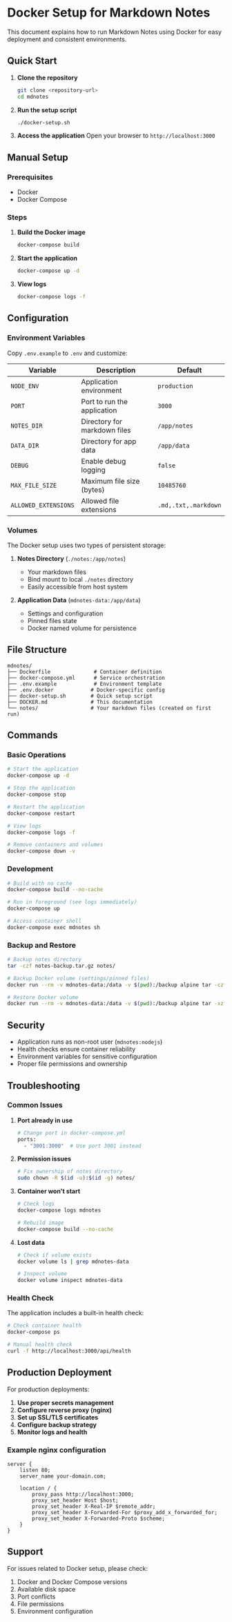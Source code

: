 # Docker Setup for Markdown Notes

This document explains how to run Markdown Notes using Docker for easy deployment and consistent environments.

## Quick Start

1. **Clone the repository**

   ```bash
   git clone <repository-url>
   cd mdnotes
   ```

2. **Run the setup script**

   ```bash
   ./docker-setup.sh
   ```

3. **Access the application**
   Open your browser to `http://localhost:3000`

## Manual Setup

### Prerequisites

- Docker
- Docker Compose

### Steps

1. **Build the Docker image**

   ```bash
   docker-compose build
   ```

2. **Start the application**

   ```bash
   docker-compose up -d
   ```

3. **View logs**
   ```bash
   docker-compose logs -f
   ```

## Configuration

### Environment Variables

Copy `.env.example` to `.env` and customize:

| Variable             | Description                  | Default              |
| -------------------- | ---------------------------- | -------------------- |
| `NODE_ENV`           | Application environment      | `production`         |
| `PORT`               | Port to run the application  | `3000`               |
| `NOTES_DIR`          | Directory for markdown files | `/app/notes`         |
| `DATA_DIR`           | Directory for app data       | `/app/data`          |
| `DEBUG`              | Enable debug logging         | `false`              |
| `MAX_FILE_SIZE`      | Maximum file size (bytes)    | `10485760`           |
| `ALLOWED_EXTENSIONS` | Allowed file extensions      | `.md,.txt,.markdown` |

### Volumes

The Docker setup uses two types of persistent storage:

1. **Notes Directory** (`./notes:/app/notes`)
   - Your markdown files
   - Bind mount to local `./notes` directory
   - Easily accessible from host system

2. **Application Data** (`mdnotes-data:/app/data`)
   - Settings and configuration
   - Pinned files state
   - Docker named volume for persistence

## File Structure

```
mdnotes/
├── Dockerfile              # Container definition
├── docker-compose.yml      # Service orchestration
├── .env.example            # Environment template
├── .env.docker            # Docker-specific config
├── docker-setup.sh        # Quick setup script
├── DOCKER.md              # This documentation
└── notes/                 # Your markdown files (created on first run)
```

## Commands

### Basic Operations

```bash
# Start the application
docker-compose up -d

# Stop the application
docker-compose stop

# Restart the application
docker-compose restart

# View logs
docker-compose logs -f

# Remove containers and volumes
docker-compose down -v
```

### Development

```bash
# Build with no cache
docker-compose build --no-cache

# Run in foreground (see logs immediately)
docker-compose up

# Access container shell
docker-compose exec mdnotes sh
```

### Backup and Restore

```bash
# Backup notes directory
tar -czf notes-backup.tar.gz notes/

# Backup Docker volume (settings/pinned files)
docker run --rm -v mdnotes-data:/data -v $(pwd):/backup alpine tar -czf /backup/data-backup.tar.gz -C /data .

# Restore Docker volume
docker run --rm -v mdnotes-data:/data -v $(pwd):/backup alpine tar -xzf /backup/data-backup.tar.gz -C /data
```

## Security

- Application runs as non-root user (`mdnotes:nodejs`)
- Health checks ensure container reliability
- Environment variables for sensitive configuration
- Proper file permissions and ownership

## Troubleshooting

### Common Issues

1. **Port already in use**

   ```bash
   # Change port in docker-compose.yml
   ports:
     - "3001:3000"  # Use port 3001 instead
   ```

2. **Permission issues**

   ```bash
   # Fix ownership of notes directory
   sudo chown -R $(id -u):$(id -g) notes/
   ```

3. **Container won't start**

   ```bash
   # Check logs
   docker-compose logs mdnotes

   # Rebuild image
   docker-compose build --no-cache
   ```

4. **Lost data**

   ```bash
   # Check if volume exists
   docker volume ls | grep mdnotes-data

   # Inspect volume
   docker volume inspect mdnotes-data
   ```

### Health Check

The application includes a built-in health check:

```bash
# Check container health
docker-compose ps

# Manual health check
curl -f http://localhost:3000/api/health
```

## Production Deployment

For production deployments:

1. **Use proper secrets management**
2. **Configure reverse proxy (nginx)**
3. **Set up SSL/TLS certificates**
4. **Configure backup strategy**
5. **Monitor logs and health**

### Example nginx configuration

```nginx
server {
    listen 80;
    server_name your-domain.com;

    location / {
        proxy_pass http://localhost:3000;
        proxy_set_header Host $host;
        proxy_set_header X-Real-IP $remote_addr;
        proxy_set_header X-Forwarded-For $proxy_add_x_forwarded_for;
        proxy_set_header X-Forwarded-Proto $scheme;
    }
}
```

## Support

For issues related to Docker setup, please check:

1. Docker and Docker Compose versions
2. Available disk space
3. Port conflicts
4. File permissions
5. Environment configuration
